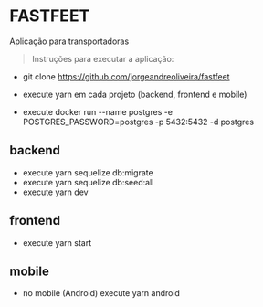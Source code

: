 # FASTFEET
Aplicação para transportadoras

> Instruções para executar a aplicação:

- git clone https://github.com/jorgeandreoliveira/fastfeet

- execute yarn em cada projeto (backend, frontend e mobile)
- execute docker run --name postgres -e POSTGRES_PASSWORD=postgres -p 5432:5432 -d postgres
## backend
- execute yarn sequelize db:migrate
- execute yarn sequelize db:seed:all
- execute yarn dev
## frontend
- execute yarn start
## mobile
- no mobile (Android) execute yarn android
